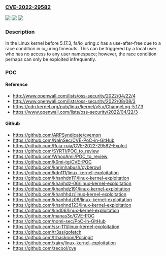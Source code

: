 ### [CVE-2022-29582](https://cve.mitre.org/cgi-bin/cvename.cgi?name=CVE-2022-29582)
![](https://img.shields.io/static/v1?label=Product&message=n%2Fa&color=blue)
![](https://img.shields.io/static/v1?label=Version&message=n%2Fa&color=blue)
![](https://img.shields.io/static/v1?label=Vulnerability&message=n%2Fa&color=brighgreen)

### Description

In the Linux kernel before 5.17.3, fs/io_uring.c has a use-after-free due to a race condition in io_uring timeouts. This can be triggered by a local user who has no access to any user namespace; however, the race condition perhaps can only be exploited infrequently.

### POC

#### Reference
- http://www.openwall.com/lists/oss-security/2022/04/22/4
- http://www.openwall.com/lists/oss-security/2022/08/08/3
- https://cdn.kernel.org/pub/linux/kernel/v5.x/ChangeLog-5.17.3
- https://www.openwall.com/lists/oss-security/2022/04/22/3

#### Github
- https://github.com/ARPSyndicate/cvemon
- https://github.com/NaInSec/CVE-PoC-in-GitHub
- https://github.com/Ruia-ruia/CVE-2022-29582-Exploit
- https://github.com/SYRTI/POC_to_review
- https://github.com/WhooAmii/POC_to_review
- https://github.com/k0mi-tg/CVE-POC
- https://github.com/karimhabush/cyberowl
- https://github.com/kdn111/linux-kernel-exploitation
- https://github.com/khanhdn111/linux-kernel-exploitation
- https://github.com/khanhdz-06/linux-kernel-exploitation
- https://github.com/khanhdz191/linux-kernel-exploitation
- https://github.com/khanhhdz/linux-kernel-exploitation
- https://github.com/khanhhdz06/linux-kernel-exploitation
- https://github.com/khanhnd123/linux-kernel-exploitation
- https://github.com/knd06/linux-kernel-exploitation
- https://github.com/manas3c/CVE-POC
- https://github.com/nomi-sec/PoC-in-GitHub
- https://github.com/ssr-111/linux-kernel-exploitation
- https://github.com/tr3ss/gofetch
- https://github.com/trhacknon/Pocingit
- https://github.com/xairy/linux-kernel-exploitation
- https://github.com/zecool/cve

